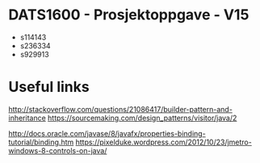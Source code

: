 # DATS1600 - Prosjektoppgave - V15

* s114143
* s236334
* s929913

# Useful links
http://stackoverflow.com/questions/21086417/builder-pattern-and-inheritance
https://sourcemaking.com/design_patterns/visitor/java/2

http://docs.oracle.com/javase/8/javafx/properties-binding-tutorial/binding.htm
https://pixelduke.wordpress.com/2012/10/23/jmetro-windows-8-controls-on-java/
